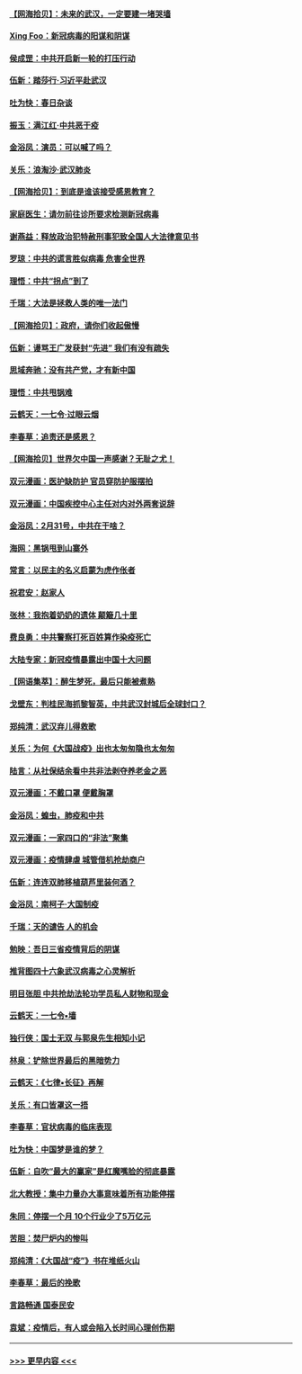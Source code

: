 #### [【网海拾贝】：未来的武汉，一定要建一堵哭墙](../pages/nsc993/n11938684.md?t=03140902) 
#### [Xing Foo：新冠病毒的阳谋和阴谋](../pages/nsc993/n11936086.md?t=03140902) 
#### [侯成罡：中共开启新一轮的打压行动](../pages/nsc993/n11935730.md?t=03140902) 
#### [伍新：踏莎行‧习近平赴武汉](../pages/nsc993/n11935157.md?t=03140902) 
#### [吐为快：春日杂谈](../pages/nsc993/n11934776.md?t=03140902) 
#### [振玉：满江红‧中共恶于疫](../pages/nsc993/n11934647.md?t=03140902) 
#### [金浴凤：演员：可以喊了吗？](../pages/nsc993/n11934602.md?t=03140902) 
#### [关乐：浪淘沙·武汉肺炎](../pages/nsc993/n11931792.md?t=03140902) 
#### [【网海拾贝】：到底是谁该接受感恩教育？](../pages/nsc993/n11931552.md?t=03140902) 
#### [家庭医生：请勿前往诊所要求检测新冠病毒](../pages/nsc993/n11929190.md?t=03140902) 
#### [谢燕益：释放政治犯特赦刑事犯致全国人大法律意见书](../pages/nsc993/n11928978.md?t=03140902) 
#### [罗琼：中共的谎言胜似病毒 危害全世界](../pages/nsc993/n11922636.md?t=03140902) 
#### [理悟：中共“拐点”到了](../pages/nsc993/n11928496.md?t=03140902) 
#### [千瑞：大法是拯救人类的唯一法门](../pages/nsc993/n11927637.md?t=03140902) 
#### [【网海拾贝】：政府，请你们收起傲慢](../pages/nsc993/n11926932.md?t=03140902) 
#### [伍新：谩骂王广发获封“先进” 我们有没有疏失](../pages/nsc993/n11926101.md?t=03140902) 
#### [思域奔驰：没有共产党，才有新中国](../pages/nsc993/n11926058.md?t=03140902) 
#### [理悟：中共甩锅难](../pages/nsc993/n11925355.md?t=03140902) 
#### [云鹤天：一七令·过眼云烟](../pages/nsc993/n11925284.md?t=03140902) 
#### [李春草：追责还是感恩？](../pages/nsc993/n11925274.md?t=03140902) 
#### [【网海拾贝】世界欠中国一声感谢？无耻之尤！](../pages/nsc993/n11925239.md?t=03140902) 
#### [双元漫画：医护缺防护 官员穿防护服摆拍](../pages/nsc993/n11923899.md?t=03140902) 
#### [双元漫画：中国疾控中心主任对内对外两套说辞](../pages/nsc993/n11921994.md?t=03140902) 
#### [金浴凤：2月31号，中共在干啥？](../pages/nsc993/n11922706.md?t=03140902) 
#### [海网：黑锅甩到山寨外](../pages/nsc993/n11922688.md?t=03140902) 
#### [常言：以民主的名义启蒙为虎作伥者](../pages/nsc993/n11922217.md?t=03140902) 
#### [祝君安：赵家人](../pages/nsc993/n11922209.md?t=03140902) 
#### [张林：我抱着奶奶的遗体 颠簸几十里](../pages/nsc993/n11920945.md?t=03140902) 
#### [费良勇：中共警察打死百姓算作染疫死亡](../pages/nsc993/n11919264.md?t=03140902) 
#### [大陆专家：新冠疫情暴露出中国十大问题](../pages/nsc993/n11919187.md?t=03140902) 
#### [【网语集萃】：醉生梦死，最后只能被煮熟](../pages/nsc993/n11918994.md?t=03140902) 
#### [戈壁东：判桂民海抓黎智英，中共武汉封城后全球封口？](../pages/nsc993/n11917982.md?t=03140902) 
#### [郑纯清：武汉弃儿得救歌](../pages/nsc993/n11917881.md?t=03140902) 
#### [关乐：为何《大国战疫》出也太匆匆隐也太匆匆](../pages/nsc993/n11917792.md?t=03140902) 
#### [陆言：从社保结余看中共非法剥夺养老金之恶](../pages/nsc993/n11917084.md?t=03140902) 
#### [双元漫画：不戴口罩 便戴胸罩](../pages/nsc993/n11916447.md?t=03140902) 
#### [金浴凤：蝗虫，肺疫和中共](../pages/nsc993/n11916904.md?t=03140902) 
#### [双元漫画：一家四口的“非法”聚集](../pages/nsc993/n11916378.md?t=03140902) 
#### [双元漫画：疫情肆虐 城管借机抢劫商户](../pages/nsc993/n11916310.md?t=03140902) 
#### [伍新：连连双肺移植葫芦里装何酒？](../pages/nsc993/n11913667.md?t=03140902) 
#### [金浴凤：南柯子·大国制疫](../pages/nsc993/n11913657.md?t=03140902) 
#### [千瑞：天的谴告  人的机会](../pages/nsc993/n11913309.md?t=03140902) 
#### [勉映：吾日三省疫情背后的阴谋](../pages/nsc993/n11913079.md?t=03140902) 
#### [推背图四十六象武汉病毒之心灵解析](../pages/nsc993/n11911761.md?t=03140902) 
#### [明目张胆 中共抢劫法轮功学员私人财物和现金](../pages/nsc993/n11910262.md?t=03140902) 
#### [云鹤天：一七令▪墙](../pages/nsc993/n11910627.md?t=03140902) 
#### [独行侠：国士无双 与郭泉先生相知小记](../pages/nsc993/n11910613.md?t=03140902) 
#### [林泉：铲除世界最后的黑暗势力](../pages/nsc993/n11909320.md?t=03140902) 
#### [云鹤天：《七律▪长征》再解](../pages/nsc993/n11909327.md?t=03140902) 
#### [关乐：有口皆罩这一捂](../pages/nsc993/n11908393.md?t=03140902) 
#### [李春草：官状病毒的临床表现](../pages/nsc993/n11908339.md?t=03140902) 
#### [吐为快：中国梦是谁的梦？](../pages/nsc993/n11906564.md?t=03140902) 
#### [伍新：自吹“最大的赢家”是红魔嘴脸的彻底暴露](../pages/nsc993/n11906407.md?t=03140902) 
#### [北大教授：集中力量办大事意味着所有功能停摆](../pages/nsc993/n11904800.md?t=03140902) 
#### [朱同：停摆一个月 10个行业少了5万亿元](../pages/nsc993/n11904498.md?t=03140902) 
#### [苦胆：焚尸炉内的惨叫](../pages/nsc993/n11904479.md?t=03140902) 
#### [郑纯清：《大国战“疫”》书在堆纸火山](../pages/nsc993/n11904450.md?t=03140902) 
#### [李春草：最后的挽歌](../pages/nsc993/n11904441.md?t=03140902) 
#### [言路畅通 国泰民安](../pages/nsc993/n11904222.md?t=03140902) 
#### [袁斌：疫情后，有人或会陷入长时间心理创伤期](../pages/nsc993/n11901514.md?t=03140902) 

----
#### [ >>> 更早内容 <<< ](../indexes/nsc993-earlier.md)
